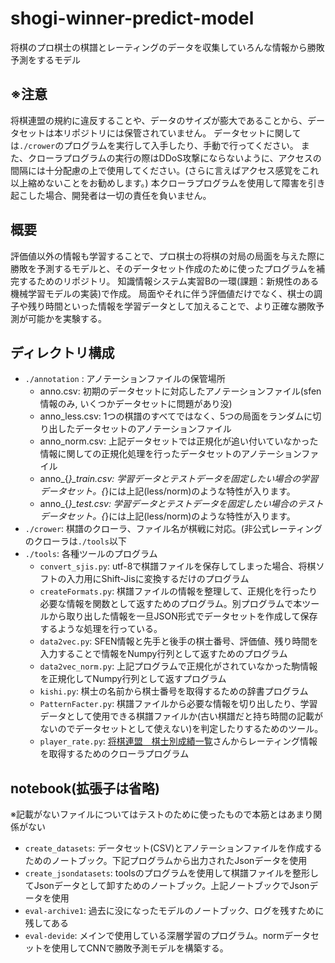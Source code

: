 # shogi-winner-predict-model
将棋のプロ棋士の棋譜とレーティングのデータを収集していろんな情報から勝敗予測をするモデル

## ※注意
将棋連盟の規約に違反することや、データのサイズが膨大であることから、データセットは本リポジトリには保管されていません。
データセットに関しては`./crower`のプログラムを実行して入手したり、手動で行ってください。
また、クローラプログラムの実行の際はDDoS攻撃にならないように、アクセスの間隔には十分配慮の上で使用してください。(さらに言えばアクセス感覚をこれ以上縮めないことをお勧めします。)
本クローラプログラムを使用して障害を引き起こした場合、開発者は一切の責任を負いません。

## 概要
評価値以外の情報も学習することで、プロ棋士の将棋の対局の局面を与えた際に勝敗を予測するモデルと、そのデータセット作成のために使ったプログラムを補完するためのリポジトリ。
知識情報システム実習Bの一環(課題：新規性のある機械学習モデルの実装)で作成。
局面やそれに伴う評価値だけでなく、棋士の調子や残り時間といった情報を学習データとして加えることで、より正確な勝敗予測が可能かを実験する。

## ディレクトリ構成
- `./annotation` : アノテーションファイルの保管場所
    - anno.csv: 初期のデータセットに対応したアノテーションファイル(sfen情報のみ, いくつかデータセットに問題があり没)
    - anno_less.csv: 1つの棋譜のすべてではなく、5つの局面をランダムに切り出したデータセットのアノテーションファイル
    - anno_norm.csv: 上記データセットでは正規化が追い付いていなかった情報に関しての正規化処理を行ったデータセットのアノテーションファイル
    - anno_{*}_train.csv: 学習データとテストデータを固定したい場合の学習データセット。{*}には上記(less/norm)のような特性が入ります。
    - anno_{*}_test.csv: 学習データとテストデータを固定したい場合のテストデータセット。{*}には上記(less/norm)のような特性が入ります。
- `./crower`: 棋譜のクローラ、ファイル名が棋戦に対応。(非公式レーティングのクローラは`./tools`以下
- `./tools`: 各種ツールのプログラム
    - `convert_sjis.py`: utf-8で棋譜ファイルを保存してしまった場合、将棋ソフトの入力用にShift-Jisに変換するだけのプログラム
    - `createFormats.py`: 棋譜ファイルの情報を整理して、正規化を行ったり必要な情報を関数として返すためのプログラム。別プログラムで本ツールから取り出した情報を一旦JSON形式でデータセットを作成して保存するような処理を行っている。
    - `data2vec.py`: SFEN情報と先手と後手の棋士番号、評価値、残り時間を入力することで情報をNumpy行列として返すためのプログラム
    - `data2vec_norm.py`: 上記プログラムで正規化がされていなかった駒情報を正規化してNumpy行列として返すプログラム
    - `kishi.py`: 棋士の名前から棋士番号を取得するための辞書プログラム
    - `PatternFacter.py`: 棋譜ファイルから必要な情報を切り出したり、学習データとして使用できる棋譜ファイルか(古い棋譜だと持ち時間の記載がないのでデータセットとして使えない)を判定したりするためのツール。
    - `player_rate.py`: [将棋連盟　棋士別成績一覧](http://kishibetsu.com/)さんからレーティング情報を取得するためのクローラプログラム
    
## notebook(拡張子は省略)
※記載がないファイルについてはテストのために使ったもので本筋とはあまり関係がない
- `create_datasets`: データセット(CSV)とアノテーションファイルを作成するためのノートブック。下記プログラムから出力されたJsonデータを使用
- `create_jsondatasets`: toolsのプログラムを使用して棋譜ファイルを整形してJsonデータとして卸すためのノートブック。上記ノートブックでJsonデータを使用
- `eval-archive1`: 過去に没になったモデルのノートブック、ログを残すために残してある
- `eval-devide`: メインで使用している深層学習のプログラム。normデータセットを使用してCNNで勝敗予測モデルを構築する。
